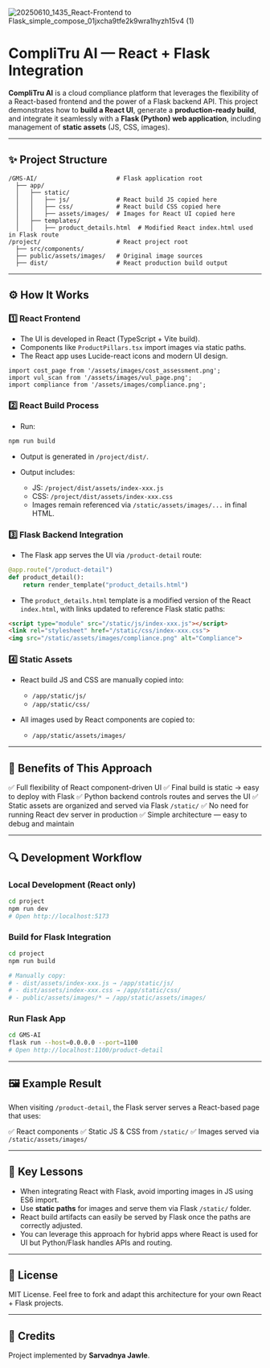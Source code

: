![20250610_1435_React-Frontend to Flask_simple_compose_01jxcha9tfe2k9wra1hyzh15v4 (1)](https://github.com/user-attachments/assets/4930f5f4-451e-4433-8de9-d804a8dfdaca)

# CompliTru AI — React + Flask Integration

**CompliTru AI** is a cloud compliance platform that leverages the flexibility of a React-based frontend and the power of a Flask backend API.
This project demonstrates how to **build a React UI**, generate a **production-ready build**, and integrate it seamlessly with a **Flask (Python) web application**, including management of **static assets** (JS, CSS, images).

---

## ✨ Project Structure

```plaintext
/GMS-AI/                      # Flask application root
  ├── app/
  │   ├── static/
  │   │   ├── js/             # React build JS copied here
  │   │   ├── css/            # React build CSS copied here
  │   │   ├── assets/images/  # Images for React UI copied here
  │   ├── templates/
  │   │   ├── product_details.html  # Modified React index.html used in Flask route
/project/                     # React project root
  ├── src/components/
  ├── public/assets/images/   # Original image sources
  ├── dist/                   # React production build output
```

---

## ⚙️ How It Works

### 1️⃣ React Frontend

* The UI is developed in React (TypeScript + Vite build).
* Components like `ProductPillars.tsx` import images via static paths.
* The React app uses Lucide-react icons and modern UI design.

```tsx
import cost_page from '/assets/images/cost_assessment.png';
import vul_scan from '/assets/images/vul_page.png';
import compliance from '/assets/images/compliance.png';
```

### 2️⃣ React Build Process

* Run:

```bash
npm run build
```

* Output is generated in `/project/dist/`.
* Output includes:

  * JS: `/project/dist/assets/index-xxx.js`
  * CSS: `/project/dist/assets/index-xxx.css`
  * Images remain referenced via `/static/assets/images/...` in final HTML.

### 3️⃣ Flask Backend Integration

* The Flask app serves the UI via `/product-detail` route:

```python
@app.route("/product-detail")
def product_detail():
    return render_template("product_details.html")
```

* The `product_details.html` template is a modified version of the React `index.html`, with links updated to reference Flask static paths:

```html
<script type="module" src="/static/js/index-xxx.js"></script>
<link rel="stylesheet" href="/static/css/index-xxx.css">
<img src="/static/assets/images/compliance.png" alt="Compliance">
```

### 4️⃣ Static Assets

* React build JS and CSS are manually copied into:

  * `/app/static/js/`
  * `/app/static/css/`

* All images used by React components are copied to:

  * `/app/static/assets/images/`

---

## 🚀 Benefits of This Approach

✅ Full flexibility of React component-driven UI
✅ Final build is static → easy to deploy with Flask
✅ Python backend controls routes and serves the UI
✅ Static assets are organized and served via Flask `/static/`
✅ No need for running React dev server in production
✅ Simple architecture — easy to debug and maintain

---

## 🔍 Development Workflow

### Local Development (React only)

```bash
cd project
npm run dev
# Open http://localhost:5173
```

### Build for Flask Integration

```bash
cd project
npm run build

# Manually copy:
# - dist/assets/index-xxx.js → /app/static/js/
# - dist/assets/index-xxx.css → /app/static/css/
# - public/assets/images/* → /app/static/assets/images/
```

### Run Flask App

```bash
cd GMS-AI
flask run --host=0.0.0.0 --port=1100
# Open http://localhost:1100/product-detail
```

---

## 🖼 Example Result

When visiting `/product-detail`, the Flask server serves a React-based page that uses:

✅ React components
✅ Static JS & CSS from `/static/`
✅ Images served via `/static/assets/images/`

---

## 🌟 Key Lessons

* When integrating React with Flask, avoid importing images in JS using ES6 import.
* Use **static paths** for images and serve them via Flask `/static/` folder.
* React build artifacts can easily be served by Flask once the paths are correctly adjusted.
* You can leverage this approach for hybrid apps where React is used for UI but Python/Flask handles APIs and routing.

---

## 📝 License

MIT License.
Feel free to fork and adapt this architecture for your own React + Flask projects.

---

## 📢 Credits

Project implemented by **Sarvadnya Jawle**.

